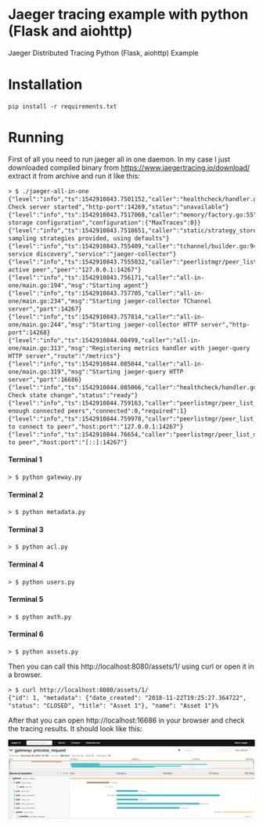 # Jaeger tracing example with python (Flask and aiohttp)
Jaeger Distributed Tracing Python (Flask, aiohttp) Example


# Installation

    pip install -r requirements.txt


# Running

First of all you need to run jaeger all in one daemon. In my case I just downloaded compiled binary from https://www.jaegertracing.io/download/ extract it from archive and run it like this:

    > $ ./jaeger-all-in-one
    {"level":"info","ts":1542910843.7501152,"caller":"healthcheck/handler.go:99","msg":"Health Check server started","http-port":14269,"status":"unavailable"}
    {"level":"info","ts":1542910843.7517068,"caller":"memory/factory.go:55","msg":"Memory storage configuration","configuration":{"MaxTraces":0}}
    {"level":"info","ts":1542910843.7518651,"caller":"static/strategy_store.go:77","msg":"No sampling strategies provided, using defaults"}
    {"level":"info","ts":1542910843.755409,"caller":"tchannel/builder.go:94","msg":"Enabling service discovery","service":"jaeger-collector"}
    {"level":"info","ts":1542910843.7555032,"caller":"peerlistmgr/peer_list_mgr.go:111","msg":"Registering active peer","peer":"127.0.0.1:14267"}
    {"level":"info","ts":1542910843.756171,"caller":"all-in-one/main.go:194","msg":"Starting agent"}
    {"level":"info","ts":1542910843.757705,"caller":"all-in-one/main.go:234","msg":"Starting jaeger-collector TChannel server","port":14267}
    {"level":"info","ts":1542910843.757814,"caller":"all-in-one/main.go:244","msg":"Starting jaeger-collector HTTP server","http-port":14268}
    {"level":"info","ts":1542910844.08499,"caller":"all-in-one/main.go:313","msg":"Registering metrics handler with jaeger-query HTTP server","route":"/metrics"}
    {"level":"info","ts":1542910844.085044,"caller":"all-in-one/main.go:319","msg":"Starting jaeger-query HTTP server","port":16686}
    {"level":"info","ts":1542910844.085066,"caller":"healthcheck/handler.go:133","msg":"Health Check state change","status":"ready"}
    {"level":"info","ts":1542910844.759163,"caller":"peerlistmgr/peer_list_mgr.go:157","msg":"Not enough connected peers","connected":0,"required":1}
    {"level":"info","ts":1542910844.759978,"caller":"peerlistmgr/peer_list_mgr.go:166","msg":"Trying to connect to peer","host:port":"127.0.0.1:14267"}
    {"level":"info","ts":1542910844.76654,"caller":"peerlistmgr/peer_list_mgr.go:176","msg":"Connected to peer","host:port":"[::]:14267"}

#### Terminal 1
    > $ python gateway.py

#### Terminal 2
    > $ python metadata.py

#### Terminal 3
    > $ python acl.py

#### Terminal 4
    > $ python users.py

#### Terminal 5
    > $ python auth.py

#### Terminal 6
    > $ python assets.py


Then you can call this http://localhost:8080/assets/1/ using curl or open it in a browser.

    > $ curl http://localhost:8080/assets/1/
    {"id": 1, "metadata": {"date_created": "2018-11-22T19:25:27.364722", "status": "CLOSED", "title": "Asset 1"}, "name": "Asset 1"}%

After that you can open http://localhost:16686 in your browser and check the tracing results. It should look like this:

![Alt text](screen.png "Jaeger test screenshot")
